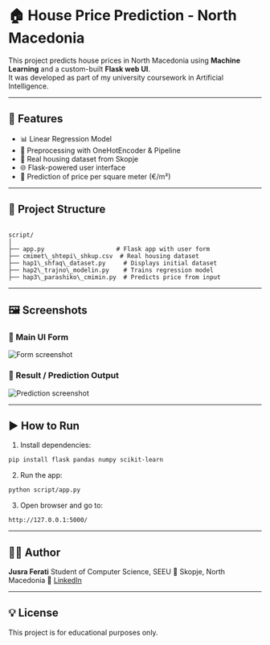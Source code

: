 # 🏠 House Price Prediction - North Macedonia

This project predicts house prices in North Macedonia using **Machine Learning** and a custom-built **Flask web UI**.  
It was developed as part of my university coursework in Artificial Intelligence.

---

## 🚀 Features

- 📊 Linear Regression Model
- 🧠 Preprocessing with OneHotEncoder & Pipeline
- 📁 Real housing dataset from Skopje
- 🌐 Flask-powered user interface
- 🎯 Prediction of price per square meter (€/m²)

---

## 📂 Project Structure

```

script/
│
├── app.py                    # Flask app with user form
├── cmimet\_shtepi\_shkup.csv  # Real housing dataset
├── hap1\_shfaq\_dataset.py     # Displays initial dataset
├── hap2\_trajno\_modelin.py    # Trains regression model
├── hap3\_parashiko\_cmimin.py  # Predicts price from input

````

---

## 🖼️ Screenshots

### 🔹 Main UI Form

![Form screenshot](screenshots/form.png)



### 🔹 Result / Prediction Output

![Prediction screenshot](screenshots/result.png)

---

## ▶️ How to Run

1. Install dependencies:
```bash
pip install flask pandas numpy scikit-learn
````

2. Run the app:

```bash
python script/app.py
```

3. Open browser and go to:

```
http://127.0.0.1:5000/
```

---

## 👩‍💻 Author

**Jusra Ferati**
Student of Computer Science, SEEU
📍 Skopje, North Macedonia
🔗 [LinkedIn](https://www.linkedin.com/in/jusra-ferati-a35b25254/)

---

## 💡 License

This project is for educational purposes only.

